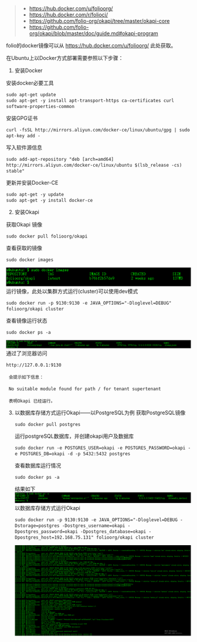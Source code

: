 > - https://hub.docker.com/u/folioorg/  
> - https://hub.docker.com/r/folioci/  
> - https://github.com/folio-org/okapi/tree/master/okapi-core
> - https://github.com/folio-org/okapi/blob/master/doc/guide.md#okapi-program


folio的docker镜像可以从 https://hub.docker.com/u/folioorg/  此处获取。

在Ubuntu上以Docker方式部署需要参照以下步骤： 

1. 安装Docker  

安装docker必要工具
  ```
  sudo apt-get update
  sudo apt-get -y install apt-transport-https ca-certificates curl software-properties-common
  ```
   安装GPG证书
  ```
  curl -fsSL http://mirrors.aliyun.com/docker-ce/linux/ubuntu/gpg | sudo apt-key add -  
   ```
  写入软件源信息
  ```
  sudo add-apt-repository "deb [arch=amd64] http://mirrors.aliyun.com/docker-ce/linux/ubuntu $(lsb_release -cs) stable"
  ```
   更新并安装Docker-CE
  ```
  sudo apt-get -y update
  sudo apt-get -y install docker-ce
  ```
2. 安装Okapi

  获取Okapi 镜像
  ```
  sudo docker pull folioorg/okapi
  ```
  查看获取的镜像
  ```
  sudo docker images
  ```
  ![github](./images/docker_1.png)  
  运行镜像，此处以集群方式运行(cluster)可以使用dev模式
  ```
  sudo docker run -p 9130:9130 -e JAVA_OPTIONS="-Dloglevel=DEBUG" folioorg/okapi cluster
  ```
  查看镜像运行状态
  ```
  sudo docker ps -a
  ```
   ![github](./images/docker_2.png)
   通过了浏览器访问 
   ```
   http://127.0.0.1:9130
    
    会提示如下信息：
    
    No suitable module found for path / for tenant supertenant
    
    表明Okapi 已经运行。
   
   ```
3. 以数据库存储方式运行Okapi——以PostgreSQL为例
    获取PostgreSQL镜像
    ```
    sudo docker pull postgres
    ```
    运行postgreSQL数据库，并创建okapi用户及数据库
    ```
    sudo docker run -e POSTGRES_USER=okapi -e POSTGRES_PASSWORD=okapi -e POSTGRES_DB=okapi -d -p 5432:5432 postgres
    ```
    查看数据库运行情况
    ```
    sudo docker ps -a
    ```
    结果如下
    ![github](./images/docker_3.png)  
    以数据库存储方式运行Okapi
    ```
    sudo docker run -p 9130:9130 -e JAVA_OPTIONS="-Dloglevel=DEBUG -Dstorage=postgres -Dostgres_username=okapi -Dpostgres_password=okapi -Dpostgres_database=okapi -Dpostgres_host=192.168.75.131" folioorg/okapi cluster
    ```
      ![github](./images/docker_4.png) 
    
